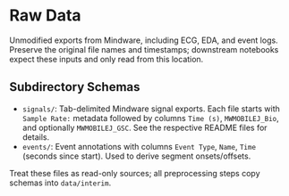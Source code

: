 # Raw Data

Unmodified exports from Mindware, including ECG, EDA, and event logs. Preserve the original file names and timestamps; downstream notebooks expect these inputs and only read from this location.

## Subdirectory Schemas

- `signals/`: Tab-delimited Mindware signal exports. Each file starts with `Sample Rate:` metadata followed by columns `Time (s)`, `MWMOBILEJ_Bio`, and optionally `MWMOBILEJ_GSC`. See the respective README files for details.
- `events/`: Event annotations with columns `Event Type`, `Name`, `Time` (seconds since start). Used to derive segment onsets/offsets.

Treat these files as read-only sources; all preprocessing steps copy schemas into `data/interim`.
